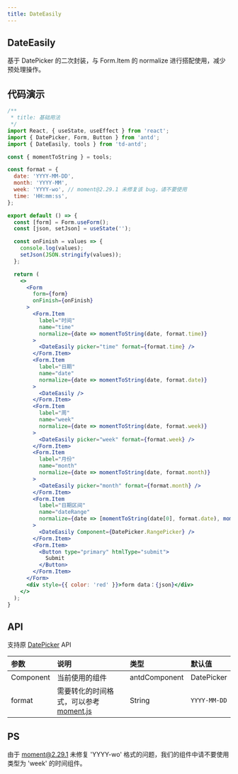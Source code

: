 ```yaml
---
title: DateEasily
---
```


## DateEasily

基于 DatePicker 的二次封装，与 Form.Item 的 normalize 进行搭配使用，减少预处理操作。

## 代码演示

```jsx
/**
 * title: 基础用法
 */
import React, { useState, useEffect } from 'react';
import { DatePicker, Form, Button } from 'antd';
import { DateEasily, tools } from 'td-antd';

const { momentToString } = tools;

const format = {
  date: 'YYYY-MM-DD',
  month: 'YYYY-MM',
  week: 'YYYY-wo', // moment@2.29.1 未修复该 bug，请不要使用
  time: 'HH:mm:ss',
};

export default () => {
  const [form] = Form.useForm();
  const [json, setJson] = useState('');

  const onFinish = values => {
    console.log(values);
    setJson(JSON.stringify(values));
  };

  return (
    <>
      <Form
        form={form}
        onFinish={onFinish}
      >
        <Form.Item
          label="时间"
          name="time"
          normalize={date => momentToString(date, format.time)}
        >
          <DateEasily picker="time" format={format.time} />
        </Form.Item>
        <Form.Item
          label="日期"
          name="date"
          normalize={date => momentToString(date, format.date)}
        >
          <DateEasily />
        </Form.Item>
        <Form.Item
          label="周"
          name="week"
          normalize={date => momentToString(date, format.week)}
        >
          <DateEasily picker="week" format={format.week} />
        </Form.Item>
        <Form.Item
          label="月份"
          name="month"
          normalize={date => momentToString(date, format.month)}
        >
          <DateEasily picker="month" format={format.month} />
        </Form.Item>
        <Form.Item
          label="日期区间"
          name="dateRange"
          normalize={date => [momentToString(date[0], format.date), momentToString(date[1], format.date)]}
        >
          <DateEasily Component={DatePicker.RangePicker} />
        </Form.Item>
        <Form.Item>
          <Button type="primary" htmlType="submit">
            Submit
          </Button>
        </Form.Item>
      </Form>
      <div style={{ color: 'red' }}>form data：{json}</div>
    </>
  );
}
```

## API

支持原 [DatePicker](https://ant.design/components/date-picker-cn/) API

|参数|说明|类型|默认值|
|:--|:--|:--|:--|
|Component|当前使用的组件|antdComponent|DatePicker|
|format|需要转化的时间格式，可以参考 [moment.js](http://momentjs.cn/docs/)|String|`YYYY-MM-DD`|

## PS

由于 moment@2.29.1 未修复 'YYYY-wo' 格式的问题，我们的组件中请不要使用类型为 'week' 的时间组件。
